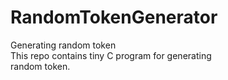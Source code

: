 # RandomTokenGenerator
Generating random token <br>
This repo contains tiny C program for generating <br> random token.
